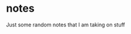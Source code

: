 # notes
Just some random notes that I am taking on stuff
<!--stackedit_data:
eyJoaXN0b3J5IjpbLTEyNTg1NjExMTRdfQ==
-->
